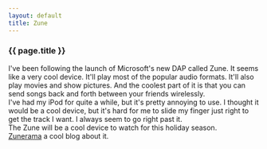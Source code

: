 ```yaml
---
layout: default
title: Zune
---
```


### {{ page.title }}
I've been following the launch of Microsoft's new DAP called Zune.  It seems like a very cool device.  It'll play most of the popular audio formats.  It'll also play movies and show pictures.  And the coolest part of it is that you can send songs back and forth between your friends wirelessly.<br />I've had my iPod for quite a while, but it's pretty annoying to use.  I thought it would be a cool device, but it's hard for me to slide my finger just right to get the track I want.  I always seem to go right past it.<br />The Zune will be a cool device to watch for this holiday season.<br /><a href="http://www.zunerama.com/">Zunerama</a> a cool blog about it.
